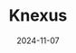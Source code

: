---  
layout: startup_page  
title: "Knexus"  
id: "knexus.ai"  
permalink: "/knexusknexus.ai11072024/"  
website: "https://knexus.ai/"  
funding_round: "Equity"  
funding_amount: ""  
investors: "Scare the Bear Capital"  
about: "Knexus provides artificial intelligence (AI) solutions, particularly to government entities. They leverage their expertise and partnership with Google to integrate AI into government workflows, helping them extract value from AI technologies. Their focus is on delivering tailored AI solutions to mission-critical problems."  
markets: "AI, GovCon, Software Development"  
hq: "Oxon Hill, Maryland, United States"  
founded_year: "2006"  
linkedin: "https://www.linkedin.com/company/knexusai"  
twitter: ""  
instagram: ""  
facebook: ""  
crunchbase: "https://www.crunchbase.com/organization/knexus"  
pitchbook: ""  

date_display: "07-Nov-2024"  
date: "2024-11-07"

# SEO Optimization  
meta_title: "Knexus - Equity"  
meta_description: "Knexus, Knexus provides artificial intelligence (AI) solutions, particularly to government entities. They leverage their expertise and partnership with Google..."  
meta_keywords: "Knexus, AI, GovCon, Software Development, Equity funding"  
canonical_url: "https://startup.projectstartups.com/knexusknexus.ai11072024/"  
---